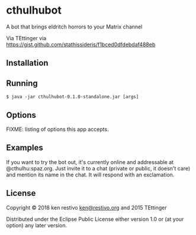 # cthulhubot

A bot that brings eldritch horrors to your Matrix channel

Via TEttinger via  https://gist.github.com/stathissideris/f1bced0dfdebdaf488eb 

## Installation


## Running


    $ java -jar cthulhubot-0.1.0-standalone.jar [args]

## Options

FIXME: listing of options this app accepts.

## Examples

If you want to try the bot out, it's currently online and addressable at @cthulhu:spaz.org. Just invite it to a chat (private or public, it doesn't care) and mention its name in the chat. It will respond with an exclamation.

## License

Copyright © 2018 ken restivo <ken@restivo.org> and 2015 TEttinger

Distributed under the Eclipse Public License either version 1.0 or (at
your option) any later version.
